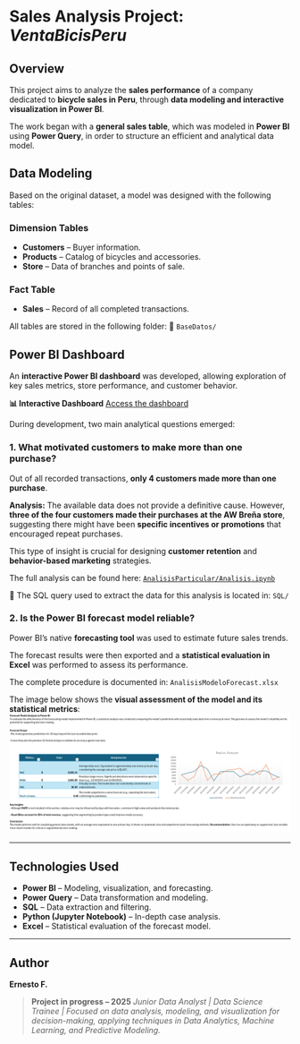 # Sales Analysis Project: *VentaBicisPeru*

## Overview

This project aims to analyze the **sales performance** of a company dedicated to **bicycle sales in Peru**, through **data modeling and interactive visualization in Power BI**.

The work began with a **general sales table**, which was modeled in **Power BI** using **Power Query**, in order to structure an efficient and analytical data model.


## Data Modeling

Based on the original dataset, a model was designed with the following tables:

### Dimension Tables

* **Customers** – Buyer information.
* **Products** – Catalog of bicycles and accessories.
* **Store** – Data of branches and points of sale.

### Fact Table

* **Sales** – Record of all completed transactions.

All tables are stored in the following folder:
📁 `BaseDatos/`


## Power BI Dashboard

An **interactive Power BI dashboard** was developed, allowing exploration of key sales metrics, store performance, and customer behavior.

**📊 Interactive Dashboard**
[Access the dashboard](https://ejemplo.com/tu-dashboard)

During development, two main analytical questions emerged:


### 1. What motivated customers to make more than one purchase?

Out of all recorded transactions, **only 4 customers made more than one purchase**.

**Analysis:**
The available data does not provide a definitive cause. However, **three of the four customers made their purchases at the AW Breña store**, suggesting there might have been **specific incentives or promotions** that encouraged repeat purchases.

This type of insight is crucial for designing **customer retention** and **behavior-based marketing** strategies.

The full analysis can be found here:
[`AnalisisParticular/Analisis.ipynb`](AnalisisParticular/Analisis.ipynb)

📁 The SQL query used to extract the data for this analysis is located in:
`SQL/`


### 2. Is the Power BI forecast model reliable?

Power BI’s native **forecasting tool** was used to estimate future sales trends.

The forecast results were then exported and a **statistical evaluation in Excel** was performed to assess its performance.

The complete procedure is documented in:
`AnalisisModeloForecast.xlsx`

The image below shows the **visual assessment of the model and its statistical metrics**:
![Dashboard Progress](assets/AnalisisModelo_en.png)

---

## Technologies Used

* **Power BI** – Modeling, visualization, and forecasting.
* **Power Query** – Data transformation and modeling.
* **SQL** – Data extraction and filtering.
* **Python (Jupyter Notebook)** – In-depth case analysis.
* **Excel** – Statistical evaluation of the forecast model.

---

## Author

**Ernesto F.**

> **Project in progress – 2025**
> *Junior Data Analyst | Data Science Trainee | Focused on data analysis, modeling, and visualization for decision-making, applying techniques in Data Analytics, Machine Learning, and Predictive Modeling.*

